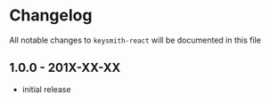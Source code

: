 # Changelog

All notable changes to `keysmith-react` will be documented in this file

## 1.0.0 - 201X-XX-XX

- initial release
